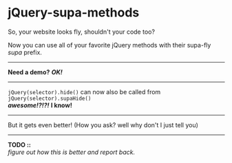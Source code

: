 jQuery-supa-methods
===================

So, your website looks fly, shouldn't your code too?

Now you can use all of your favorite jQuery methods with their supa-fly *supa* prefix.   

-----

**Need a demo?**  ***OK!***  

-----

`jQuery(selector).hide()` can now also be called from `jQuery(selector).supaHide()`  
***awesome!?!?!*** **I know!**

-----

But it gets even better! (How you ask? well why don't I just tell you)  

-----

**TODO ::**  
*figure out how this is better and report back.*